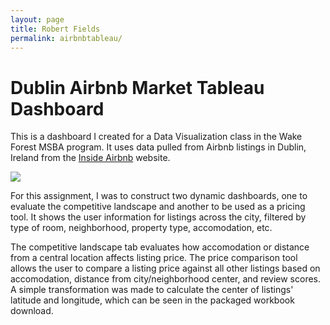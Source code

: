 ```yaml
---
layout: page
title: Robert Fields
permalink: airbnbtableau/
---
```


# Dublin Airbnb Market Tableau Dashboard

This is a dashboard I created for a Data Visualization class in the Wake Forest MSBA program. It uses data pulled from Airbnb listings in Dublin, Ireland from the [Inside Airbnb](http://insideairbnb.com/get-the-data.html) website.

<div class='tableauPlaceholder' id='viz1514184497725' style='position:
relative'><noscript><a
href='https:&#47;&#47;robertfields.github.io&#47;airbnbtableau'><img alt=' '
src='https:&#47;&#47;public.tableau.com&#47;static&#47;images&#47;Fi&#47;FinalExam_R_Fields&#47;CompetitiveLandscape&#47;1_rss.png'
style='border: none'/> </a> </noscript> <object class='tableauViz'
style='display:none;'> <param name='host_url'
value='https%3A%2F%2Fpublic.tableau.com%2F' /> <param name='embed_code_version'
value='3' /> <param name='site_root' value='' /><param name='name'
value='FinalExam_R_Fields&#47;CompetitiveLandscape' /><param name='tabs'
value='yes' /><param name='toolbar' value='yes' /><param name='static_image'
value='https:&#47;&#47;public.tableau.com&#47;static&#47;images&#47;Fi&#47;FinalExam_R_Fields&#47;CompetitiveLandscape&#47;1.png' />
<param name='animate_transition' value='yes' /><param
name='display_static_image' value='yes' /><param name='display_spinner'
value='yes' /><param name='display_overlay' value='yes' /><param
name='display_count' value='yes' /></object></div>                <script
type='text/javascript'>                    var divElement =
document.getElementById('viz1514184497725');                    var vizElement =
divElement.getElementsByTagName('object')[0];
vizElement.style.width='100%';vizElement.style.height=(divElement.offsetWidth*0.75)+'px';
var scriptElement = document.createElement('script');
scriptElement.src = 'https://public.tableau.com/javascripts/api/viz_v1.js';
vizElement.parentNode.insertBefore(scriptElement, vizElement);
</script>

For this assignment, I was to construct two dynamic dashboards, one to evaluate the competitive landscape and another to be used as a pricing tool. It shows the user information for listings across the city, filtered by type of room, neighborhood, property type, accomodation, etc.

The competitive landscape tab evaluates how accomodation or distance from a central location affects listing price. The price comparison tool allows the user to compare a listing price against all other listings based on accomodation, distance from city/neighborhood center, and review scores. A simple transformation was made to calculate the center of listings' latitude and longitude, which can be seen in the packaged workbook download.
